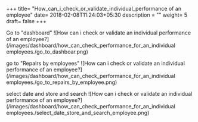 +++
title= "How_can_i_check_or_validate_individual_performance of an employee"
date= 2018-02-08T11:24:03+05:30
description = ""
weight= 5
draft= false
+++





Go to "dashboard"
![How can i check or validate an individual performance of an employee?](/images/dashboard/how_can_check_performance_for_an_individual employees./go_to_dashboar.png)


go to "Repairs by employees"
![How can i check or validate an individual performance of an employee?](/images/dashboard/how_can_check_performance_for_an_individual employees./go_to_repairs_by_employee.png)


select date and store and search
![How can i check or validate an individual performance of an employee?](/images/dashboard/how_can_check_performance_for_an_individual employees./select_date_store_and_search_employee.png)